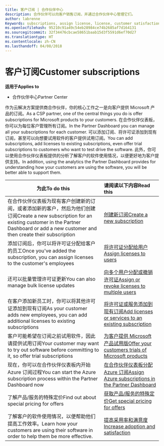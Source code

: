 ```yaml
---
title: 客户订阅 | 合作伙伴中心
description: 合作伙伴可以向客户销售订阅，并通过合作伙伴中心管理它们。
author: labrenne
Keywords: subscriptions, assign license, license, customer satisfaction, Azure subscriptions
ms.openlocfilehash: 95210c91a49c54eb28984ce74b2685af7d164131
ms.sourcegitcommit: 32f34476cbcae58651baab15d3f5591d6ef70d27
ms.translationtype: HT
ms.contentlocale: zh-CN
ms.lasthandoff: 04/08/2018
---
```

# <a name="customer-subscriptions"></a><span data-ttu-id="7b6c7-103">客户订阅</span><span class="sxs-lookup"><span data-stu-id="7b6c7-103">Customer subscriptions</span></span>

**<span data-ttu-id="7b6c7-104">适用于</span><span class="sxs-lookup"><span data-stu-id="7b6c7-104">Applies to</span></span>**

-  <span data-ttu-id="7b6c7-105">合作伙伴中心</span><span class="sxs-lookup"><span data-stu-id="7b6c7-105">Partner Center</span></span>

<span data-ttu-id="7b6c7-106">作为云解决方案提供商合作伙伴，你的核心工作之一是向客户提供 Microsoft 产品的订阅。</span><span class="sxs-lookup"><span data-stu-id="7b6c7-106">As a CSP partner, one of the central things you do is offer subscriptions for Microsoft products to your customers.</span></span> <span data-ttu-id="7b6c7-107">在合作伙伴仪表板，你可以为每位客户管理所有订阅。</span><span class="sxs-lookup"><span data-stu-id="7b6c7-107">In the Partner Dashboard you can manage all your subscriptions for each customer.</span></span> <span data-ttu-id="7b6c7-108">可以添加订阅、将许可证添加到现有订阅，甚至可以向想要试用软件的客户提供试用订阅。</span><span class="sxs-lookup"><span data-stu-id="7b6c7-108">You can add subscriptions, add licenses to existing subscriptions, even offer trial subscriptions to customers who want to test drive the software.</span></span> <span data-ttu-id="7b6c7-109">此外，你可以使用合作伙伴仪表板提供的分析了解客户的软件使用情况，以便更好地为客户提供支持。</span><span class="sxs-lookup"><span data-stu-id="7b6c7-109">In addition, using the analytics the Partner Dashboard provides for understanding how your customers are using the software, you will be better able to support them.</span></span>

|**<span data-ttu-id="7b6c7-110">为此</span><span class="sxs-lookup"><span data-stu-id="7b6c7-110">To do this</span></span>**   |**<span data-ttu-id="7b6c7-111">请阅读以下内容</span><span class="sxs-lookup"><span data-stu-id="7b6c7-111">Read this</span></span>**   |
|----------------------|:----------------------|
|<span data-ttu-id="7b6c7-112">在合作伙伴仪表板为现有客户创建新的订阅，或者添加新的客户，然后为他们创建订阅</span><span class="sxs-lookup"><span data-stu-id="7b6c7-112">Create a new subscription for an existing customer in the Partner Dashboard or add a new customer and then create their subscription</span></span>|[<span data-ttu-id="7b6c7-113">创建新订阅</span><span class="sxs-lookup"><span data-stu-id="7b6c7-113">Create a new subscription</span></span>](create-a-new-subscription.md)|
|<span data-ttu-id="7b6c7-114">添加订阅后，你可以将许可证分配给客户的员工</span><span class="sxs-lookup"><span data-stu-id="7b6c7-114">Once you've added the subscription, you can assign licenses to the customer's employees</span></span>  |[<span data-ttu-id="7b6c7-115">将许可证分配给用户</span><span class="sxs-lookup"><span data-stu-id="7b6c7-115">Assign licenses to users</span></span>](assign-licenses-to-users.md)|
|<span data-ttu-id="7b6c7-116">还可以批量管理许可证更新</span><span class="sxs-lookup"><span data-stu-id="7b6c7-116">You can also manage bulk license updates</span></span>   |[<span data-ttu-id="7b6c7-117">向多个用户分配或撤销许可证</span><span class="sxs-lookup"><span data-stu-id="7b6c7-117">Assign or revoke licenses to multiple users</span></span>](bulk-license-provisioning-for-multiple-users.md)|
|<span data-ttu-id="7b6c7-118">在客户添加新员工时，你可以将其他许可证添加到现有订阅</span><span class="sxs-lookup"><span data-stu-id="7b6c7-118">As your customer adds new employees, you can add additional licenses to existing subscriptions</span></span>   |[<span data-ttu-id="7b6c7-119">将许可证或服务添加到现有订阅</span><span class="sxs-lookup"><span data-stu-id="7b6c7-119">Add licenses or services to an existing subscription</span></span>](add-licenses-or-services-to-an-existing-subscription.md)|
|<span data-ttu-id="7b6c7-120">客户可能希望在订阅之前试用软件，因此请提供试用订阅</span><span class="sxs-lookup"><span data-stu-id="7b6c7-120">Your customer may want to try out software before committing to it, so offer trial subscriptions</span></span>    |[<span data-ttu-id="7b6c7-121">为客户提供 Microsoft 产品试用版</span><span class="sxs-lookup"><span data-stu-id="7b6c7-121">Offer your customers trials of Microsoft products</span></span>](offer-your-customers-trials-of-microsoft-products.md)|
|<span data-ttu-id="7b6c7-122">现在，你可以在合作伙伴仪表板内开始 Azure 订阅过程</span><span class="sxs-lookup"><span data-stu-id="7b6c7-122">You can start the Azure subscription process within the Partner Dashboard now</span></span>   |[<span data-ttu-id="7b6c7-123">在合作伙伴仪表板分配 Azure 订阅</span><span class="sxs-lookup"><span data-stu-id="7b6c7-123">Assign Azure subscriptions in the Partner Dashboard</span></span>](assign-azure-subscriptions.md)|
|<span data-ttu-id="7b6c7-124">了解产品/服务的特殊定价</span><span class="sxs-lookup"><span data-stu-id="7b6c7-124">Find out about special pricing for offers</span></span>   |[<span data-ttu-id="7b6c7-125">获取产品/服务的特殊定价</span><span class="sxs-lookup"><span data-stu-id="7b6c7-125">Get special pricing for offers</span></span>](get-special-pricing-for-offers.md)|
|<span data-ttu-id="7b6c7-126">了解客户的软件使用情况，以便帮助他们提高工作效率。</span><span class="sxs-lookup"><span data-stu-id="7b6c7-126">Learn how your customers are using their software in order to help them be more effective.</span></span>   | [<span data-ttu-id="7b6c7-127">提高采用率和满意度</span><span class="sxs-lookup"><span data-stu-id="7b6c7-127">Increase adoption and satisfaction</span></span>](increasing-adoption-and-satisfaction.md)   | 

































 

 




